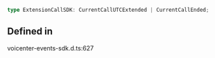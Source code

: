 ```ts
type ExtensionCallSDK: CurrentCallUTCExtended | CurrentCallEnded;
```

## Defined in

voicenter-events-sdk.d.ts:627
